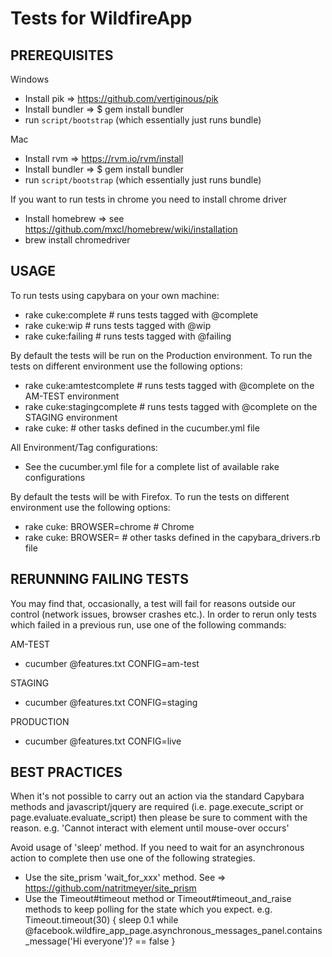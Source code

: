 # Tests for WildfireApp

## PREREQUISITES

Windows

 * Install pik => https://github.com/vertiginous/pik
 * Install bundler =>  $ gem install bundler 
 * run `script/bootstrap` (which essentially just runs bundle)

Mac

 * Install rvm => https://rvm.io/rvm/install
 * Install bundler =>  $ gem install bundler
 * run `script/bootstrap` (which essentially just runs bundle)

If you want to run tests in chrome you need to install chrome driver

 * Install homebrew => see https://github.com/mxcl/homebrew/wiki/installation
 * brew install chromedriver

## USAGE

To run tests using capybara on your own machine:

 *   rake cuke:complete # runs tests tagged with @complete
 *   rake cuke:wip # runs tests tagged with @wip
 *   rake cuke:failing # runs tests tagged with @failing

By default the tests will be run on the Production environment. To run the tests on different environment use the following options:

 *   rake cuke:amtestcomplete # runs tests tagged with @complete on the AM-TEST environment
 *   rake cuke:stagingcomplete # runs tests tagged with @complete on the STAGING environment
 *   rake cuke:<your-task> # other tasks defined in the cucumber.yml file

All Environment/Tag configurations:

 * See the cucumber.yml file for a complete list of available rake configurations

By default the tests will be with Firefox. To run the tests on different environment use the following options:

 *   rake cuke:<your-task> BROWSER=chrome # Chrome
 *   rake cuke:<your-task> BROWSER=<your-browser> # other tasks defined in the capybara_drivers.rb file

## RERUNNING FAILING TESTS

You may find that, occasionally, a test will fail for reasons outside our control (network issues, browser crashes etc.). In order to rerun only tests which failed in a previous run, use one of the following commands:

AM-TEST

* cucumber @features.txt CONFIG=am-test

STAGING

* cucumber @features.txt CONFIG=staging

PRODUCTION

 * cucumber @features.txt CONFIG=live

## BEST PRACTICES

 When it's not possible to carry out an action via the standard Capybara methods and javascript/jquery are required (i.e. page.execute_script or page.evaluate.evaluate_script) then please be sure to comment with the reason. e.g. 'Cannot interact with element until mouse-over occurs'

Avoid usage of 'sleep' method. If you need to wait for an asynchronous action to complete then use one of the following strategies.

* Use the site_prism 'wait_for_xxx' method. See => https://github.com/natritmeyer/site_prism
* Use the Timeout#timeout method or Timeout#timeout_and_raise methods to keep polling for the state which you expect. e.g. Timeout.timeout(30) { sleep 0.1 while @facebook.wildfire_app_page.asynchronous_messages_panel.contains_message('Hi everyone')? == false }
